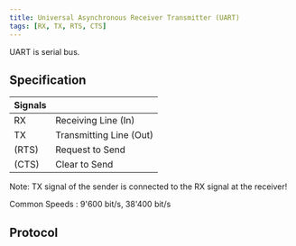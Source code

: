 ```yaml
---
title: Universal Asynchronous Receiver Transmitter (UART)
tags: [RX, TX, RTS, CTS]
---
```


UART is serial bus.


Specification
-------------

| Signals | |
|------|---|
| RX | Receiving Line (In) |
| TX | Transmitting Line (Out) |
| (RTS) | Request to Send |
| (CTS) | Clear to Send |

Note: TX signal of the sender is connected to the RX signal at the receiver!



Common Speeds
:   9'600 bit/s, 38'400 bit/s


Protocol
--------
